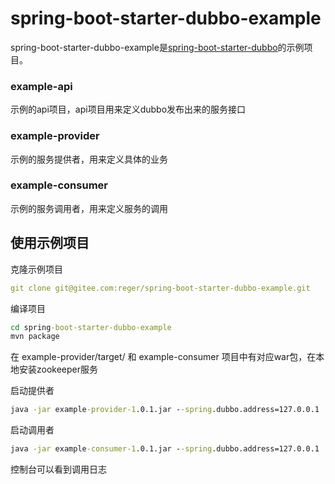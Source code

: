 # spring-boot-starter-dubbo-example
spring-boot-starter-dubbo-example是<a href="https://gitee.com/reger/spring-boot-starter-dubbo" target="dubbo-starter">spring-boot-starter-dubbo</a>的示例项目。

### example-api
示例的api项目，api项目用来定义dubbo发布出来的服务接口

### example-provider 
示例的服务提供者，用来定义具体的业务

### example-consumer
示例的服务调用者，用来定义服务的调用

## 使用示例项目

克隆示例项目
```yml
git clone git@gitee.com:reger/spring-boot-starter-dubbo-example.git
```
编译项目
```cmd
cd spring-boot-starter-dubbo-example
mvn package
```
在 example-provider/target/ 和  example-consumer 项目中有对应war包，在本地安装zookeeper服务

启动提供者
```cmd
java -jar example-provider-1.0.1.jar --spring.dubbo.address=127.0.0.1  --spring.dubbo.port=2181 
```
启动调用者
```cmd
java -jar example-consumer-1.0.1.jar --spring.dubbo.address=127.0.0.1  --spring.dubbo.port=2181 
```
控制台可以看到调用日志